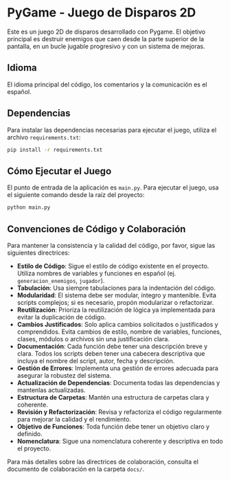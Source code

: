 # PyGame - Juego de Disparos 2D

Este es un juego 2D de disparos desarrollado con Pygame. El objetivo principal es destruir enemigos que caen desde la parte superior de la pantalla, en un bucle jugable progresivo y con un sistema de mejoras.

## Idioma
El idioma principal del código, los comentarios y la comunicación es el español.

## Dependencias
Para instalar las dependencias necesarias para ejecutar el juego, utiliza el archivo `requirements.txt`:

```bash
pip install -r requirements.txt
```

## Cómo Ejecutar el Juego
El punto de entrada de la aplicación es `main.py`. Para ejecutar el juego, usa el siguiente comando desde la raíz del proyecto:

```bash
python main.py
```

## Convenciones de Código y Colaboración
Para mantener la consistencia y la calidad del código, por favor, sigue las siguientes directrices:

*   **Estilo de Código**: Sigue el estilo de código existente en el proyecto. Utiliza nombres de variables y funciones en español (ej. `generacion_enemigos`, `jugador`).
*   **Tabulación**: Usa siempre tabulaciones para la indentación del código.
*   **Modularidad**: El sistema debe ser modular, íntegro y mantenible. Evita scripts complejos; si es necesario, propón modularizar o refactorizar.
*   **Reutilización**: Prioriza la reutilización de lógica ya implementada para evitar la duplicación de código.
*   **Cambios Justificados**: Solo aplica cambios solicitados o justificados y comprendidos. Evita cambios de estilo, nombre de variables, funciones, clases, módulos o archivos sin una justificación clara.
*   **Documentación**: Cada función debe tener una descripción breve y clara. Todos los scripts deben tener una cabecera descriptiva que incluya el nombre del script, autor, fecha y descripción.
*   **Gestión de Errores**: Implementa una gestión de errores adecuada para asegurar la robustez del sistema.
*   **Actualización de Dependencias**: Documenta todas las dependencias y mantenlas actualizadas.
*   **Estructura de Carpetas**: Mantén una estructura de carpetas clara y coherente.
*   **Revisión y Refactorización**: Revisa y refactoriza el código regularmente para mejorar la calidad y el rendimiento.
*   **Objetivo de Funciones**: Toda función debe tener un objetivo claro y definido.
*   **Nomenclatura**: Sigue una nomenclatura coherente y descriptiva en todo el proyecto.

Para más detalles sobre las directrices de colaboración, consulta el documento de colaboración en la carpeta `docs/`.